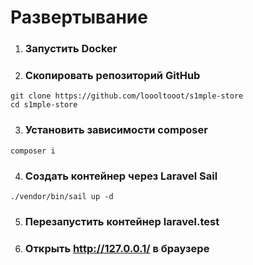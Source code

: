 # Развертывание

1. ### Запустить Docker

2. ### Скопировать репозиторий GitHub
```console
git clone https://github.com/loooltooot/s1mple-store
cd s1mple-store
```
3. ### Установить зависимоcти composer
```console
composer i
```
4. ### Создать контейнер через Laravel Sail
```console
./vendor/bin/sail up -d
```
5. ### Перезапустить контейнер laravel.test
6. ### Открыть http://127.0.0.1/ в браузере